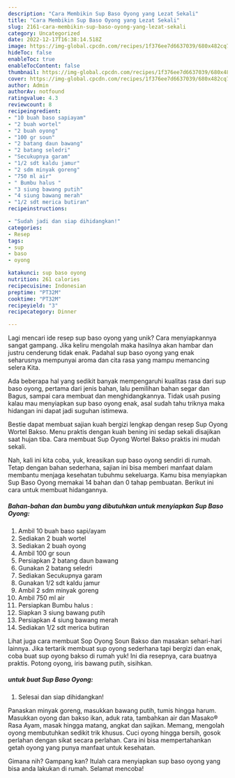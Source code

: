 ```yaml
---
description: "Cara Membikin Sup Baso Oyong yang Lezat Sekali"
title: "Cara Membikin Sup Baso Oyong yang Lezat Sekali"
slug: 2161-cara-membikin-sup-baso-oyong-yang-lezat-sekali
category: Uncategorized
date: 2022-12-17T16:38:14.518Z
image: https://img-global.cpcdn.com/recipes/1f376ee7d6637039/680x482cq70/sup-baso-oyong-foto-resep-utama.jpg
hideToc: false
enableToc: true
enableTocContent: false
thumbnail: https://img-global.cpcdn.com/recipes/1f376ee7d6637039/680x482cq70/sup-baso-oyong-foto-resep-utama.jpg
cover: https://img-global.cpcdn.com/recipes/1f376ee7d6637039/680x482cq70/sup-baso-oyong-foto-resep-utama.jpg
author: Admin
authorAv: notfound
ratingvalue: 4.3
reviewcount: 8
recipeingredient:
- "10 buah baso sapiayam"
- "2 buah wortel"
- "2 buah oyong"
- "100 gr soun"
- "2 batang daun bawang"
- "2 batang seledri"
- "Secukupnya garam"
- "1/2 sdt kaldu jamur"
- "2 sdm minyak goreng"
- "750 ml air"
- " Bumbu halus "
- "3 siung bawang putih"
- "4 siung bawang merah"
- "1/2 sdt merica butiran"
recipeinstructions:

- "Sudah jadi dan siap dihidangkan!"
categories:
- Resep
tags:
- sup
- baso
- oyong

katakunci: sup baso oyong 
nutrition: 261 calories
recipecuisine: Indonesian
preptime: "PT32M"
cooktime: "PT32M"
recipeyield: "3"
recipecategory: Dinner

---
```





Lagi mencari ide resep sup baso oyong yang unik? Cara menyiapkannya sangat gampang. Jika keliru mengolah maka hasilnya akan hambar dan justru cenderung tidak enak. Padahal sup baso oyong yang enak seharusnya mempunyai aroma dan cita rasa yang mampu memancing selera Kita.





Ada beberapa hal yang sedikit banyak mempengaruhi kualitas rasa dari sup baso oyong, pertama dari jenis bahan, lalu pemilihan bahan segar dan Bagus, sampai cara membuat dan menghidangkannya. Tidak usah pusing kalau mau menyiapkan sup baso oyong enak,      asal sudah tahu triknya maka hidangan ini dapat jadi suguhan istimewa.














Bestie dapat membuat sajian kuah bergizi lengkap dengan resep Sup Oyong Wortel Bakso. Menu praktis dengan kuah bening ini sedap sekali disajikan saat hujan tiba. Cara membuat Sup Oyong Wortel Bakso praktis ini mudah sekali.






Nah, kali ini kita coba, yuk, kreasikan sup baso oyong sendiri di rumah. Tetap dengan bahan sederhana, sajian ini bisa memberi manfaat dalam membantu menjaga kesehatan tubuhmu sekeluarga. Kamu bisa menyiapkan Sup Baso Oyong memakai 14 bahan dan 0 tahap pembuatan. Berikut ini cara untuk membuat hidangannya.

<!--inarticleads1-->

##### Bahan-bahan dan bumbu yang dibutuhkan untuk menyiapkan Sup Baso Oyong:

1. Ambil 10 buah baso sapi/ayam
1. Sediakan 2 buah wortel
1. Sediakan 2 buah oyong
1. Ambil 100 gr soun
1. Persiapkan 2 batang daun bawang
1. Gunakan 2 batang seledri
1. Sediakan Secukupnya garam
1. Gunakan 1/2 sdt kaldu jamur
1. Ambil 2 sdm minyak goreng
1. Ambil 750 ml air
1. Persiapkan  Bumbu halus :
1. Siapkan 3 siung bawang putih
1. Persiapkan 4 siung bawang merah
1. Sediakan 1/2 sdt merica butiran


Lihat juga cara membuat Sop Oyong Soun Bakso dan masakan sehari-hari lainnya. Jika tertarik membuat sup oyong sederhana tapi bergizi dan enak, coba buat sup oyong bakso di rumah yuk! Ini dia resepnya, cara buatnya praktis. Potong oyong, iris bawang putih, sisihkan. 

<!--inarticleads2-->

#####  untuk buat Sup Baso Oyong:


1. Selesai dan siap dihidangkan!

Panaskan minyak goreng, masukkan bawang putih, tumis hingga harum. Masukkan oyong dan bakso ikan, aduk rata, tambahkan air dan Masako® Rasa Ayam, masak hingga matang, angkat dan sajikan. Memang, mengolah oyong membutuhkan sedikit trik khusus. Cuci oyong hingga bersih, gosok perlahan dengan sikat secara perlahan. Cara ini bisa mempertahankan getah oyong yang punya manfaat untuk kesehatan. 

Gimana nih? Gampang kan? Itulah cara menyiapkan sup baso oyong yang bisa anda lakukan di rumah. Selamat mencoba!

